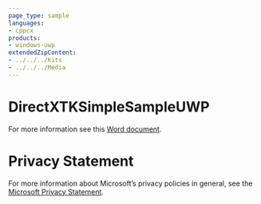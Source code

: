 ```yaml
---
page_type: sample
languages:
- cppcx
products:
- windows-uwp
extendedZipContent:
- ../../../Kits
- ../../../Media
---
```

# DirectXTKSimpleSampleUWP
For more information see this [Word document](Readme.docx).
# Privacy Statement
For more information about Microsoft’s privacy policies in general, see the [Microsoft Privacy Statement](https://privacy.microsoft.com/en-us/privacystatement/).
